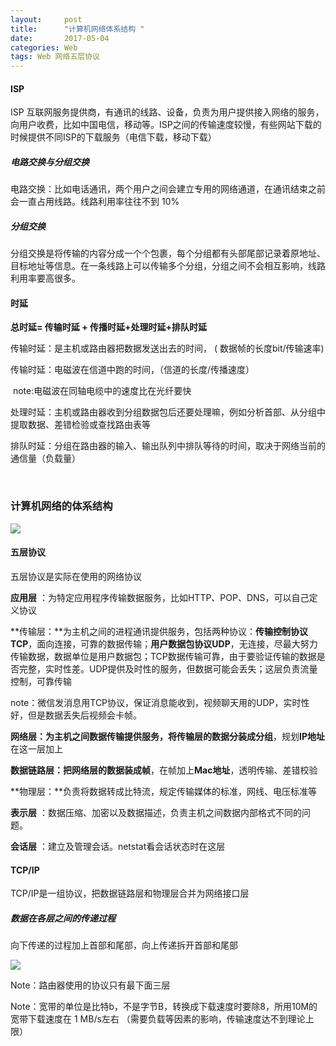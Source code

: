 ```yaml
---
layout:     post
title:      "计算机网络体系结构 "
date:       2017-05-04 
categories: Web
tags: Web 网络五层协议
---
```


#### ISP 

ISP 互联网服务提供商，有通讯的线路、设备，负责为用户提供接入网络的服务，向用户收费，比如中国电信，移动等。ISP之间的传输速度较慢，有些网站下载的时候提供不同ISP的下载服务（电信下载，移动下载）







##### 电路交换与分组交换

电路交换：比如电话通讯，两个用户之间会建立专用的网络通道，在通讯结束之前会一直占用线路。线路利用率往往不到 10%

##### 分组交换

分组交换是将传输的内容分成一个个包裹，每个分组都有头部尾部记录着原地址、目标地址等信息。在一条线路上可以传输多个分组，分组之间不会相互影响，线路利用率要高很多。



#### 时延

**总时延= 传输时延 + 传播时延+处理时延+排队时延**

传输时延：是主机或路由器把数据发送出去的时间， ( 数据帧的长度bit/传输速率)

传输时延：电磁波在信道中跑的时间，（信道的长度/传播速度）

​                   note:电磁波在同轴电缆中的速度比在光纤要快

处理时延：主机或路由器收到分组数据包后还要处理嘛，例如分析首部、从分组中提取数据、差错检验或查找路由表等

排队时延：分组在路由器的输入、输出队列中排队等待的时间，取决于网络当前的通信量（负载量）

​           

### 计算机网络的体系结构

![](https://lukkyy.github.io/assets/IT/Web/webProc.png)

#### 五层协议

五层协议是实际在使用的网络协议

**应用层** ：为特定应用程序传输数据服务，比如HTTP、POP、DNS，可以自己定义协议

**传输层：**为主机之间的进程通讯提供服务，包括两种协议：**传输控制协议TCP**，面向连接，可靠的数据传输；**用户数据包协议UDP**，无连接，尽最大努力传输数据，数据单位是用户数据包；TCP数据传输可靠，由于要验证传输的数据是否完整，实时性差。UDP提供及时性的服务，但数据可能会丢失；这层负责流量控制，可靠传输

​    note：微信发消息用TCP协议，保证消息能收到，视频聊天用的UDP，实时性好，但是数据丢失后视频会卡帧。

**网络层：**为主机之间数据传输提供服务，将传输层的数据分装成**分组**，规划**IP地址**在这一层加上

**数据链路层：**把网络层的数据装成**帧**，在帧加上**Mac地址**，透明传输、差错校验

**物理层：**负责将数据转成比特流，规定传输媒体的标准，网线、电压标准等

**表示层** ：数据压缩、加密以及数据描述，负责主机之间数据内部格式不同的问题。

**会话层** ：建立及管理会话。netstat看会话状态时在这层

#### TCP/IP

TCP/IP是一组协议，把数据链路层和物理层合并为网络接口层

##### 数据在各层之间的传递过程

向下传递的过程加上首部和尾部，向上传递拆开首部和尾部



![](https://lukkyy.github.io/assets/IT/Web/wuchengxieyi.PNG)

Note：路由器使用的协议只有最下面三层

Note：宽带的单位是比特b，不是字节B，转换成下载速度时要除8，所用10M的宽带下载速度在 1 MB/s左右 （需要负载等因素的影响，传输速度达不到理论上限）